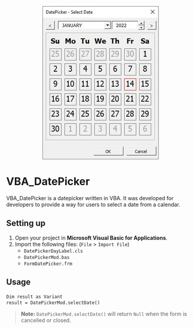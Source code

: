<div align="center">
  <img src="images/image1.jpg">
</div>

# VBA_DatePicker
VBA_DatePicker is a datepicker written in VBA. It was developed for developers to provide a way for users to select a date from a calendar.

## Setting up
1. Open your project in **Microsoft Visual Basic for Applications**.
2. Import the following files: (`File` > `Import File`)
   - `DatePickerDayLabel.cls`
   - `DatePickerMod.bas`
   - `FormDatePicker.frm`

## Usage
```
Dim result as Variant
result = DatePickerMod.selectDate()
```

> **Note:** `DatePickerMod.selectDate()` will return `Null` when the form is cancelled or closed.
